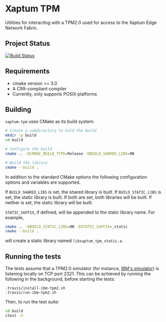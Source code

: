 # Xaptum TPM

Utilities for interacting with a TPM2.0 used for access to the Xaptum Edge Network Fabric.

## Project Status

[![Build Status](https://travis-ci.org/xaptum/xaptum-tpm.svg?branch=master)](https://travis-ci.org/xaptum/xaptum-tpm)

## Requirements
- cmake version >= 3.0
- A C99-compliant compiler
- Currently, only supports POSIX platforms

## Building

`xaptum-tpm` uses CMake as its build system:

```bash
# Create a subdirectory to hold the build
mkdir -p build
cd build

# Configure the build
cmake .. -DCMAKE_BUILD_TYPE=Release -DBUILD_SHARED_LIBS=ON

# Build the library
cmake --build .
```

In addition to the standard CMake options the following configuration
options and variables are supported.

If `BUILD_SHARED_LIBS` is set, the shared library is built. If
`BUILD_STATIC_LIBS` is set, the static library is built. If both are
set, both libraries will be built.  If neither is set, the static
library will be built.

`STATIC_SUFFIX`, if defined, will be appended to the static library
name.  For example,

```bash
cmake .. -DBUILD_STATIC_LIBS=ON -DSTATIC_SUFFIX=_static
cmake --build .
```

will create a static library named `libxaptum_tpm_static.a`.

## Running the tests
The tests assume that a TPM2.0 simulator (for instance, [IBM's simulator](https://sourceforge.net/projects/ibmswtpm2/))
is listening locally on TCP port 2321.
This can be achieved by running the following in the background, before starting the tests:
```
.travis/install-ibm-tpm2.sh
.travis/run-ibm-tpm2.sh
```

Then, to run the test suite:
```bash
cd build
ctest -V
```
